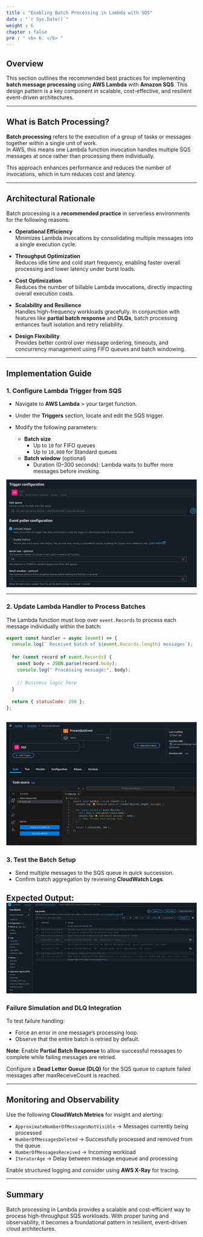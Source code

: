 ```yaml
---
title : "Enabling Batch Processing in Lambda with SQS"
date : "`r Sys.Date()`"
weight : 6
chapter : false
pre : " <b> 6. </b> "
---
```


## Overview

This section outlines the recommended best practices for implementing **batch message processing** using **AWS Lambda** with **Amazon SQS**. This design pattern is a key component in scalable, cost-effective, and resilient event-driven architectures.

---

##  What is Batch Processing?

**Batch processing** refers to the execution of a group of tasks or messages together within a single unit of work.  
In AWS, this means one Lambda function invocation handles multiple SQS messages at once rather than processing them individually.

This approach enhances performance and reduces the number of invocations, which in turn reduces cost and latency.

---

##  Architectural Rationale

Batch processing is a **recommended practice** in serverless environments for the following reasons:

- **Operational Efficiency**  
  Minimizes Lambda invocations by consolidating multiple messages into a single execution cycle.

- **Throughput Optimization**  
  Reduces idle time and cold start frequency, enabling faster overall processing and lower latency under burst loads.

- **Cost Optimization**  
  Reduces the number of billable Lambda invocations, directly impacting overall execution costs.

- **Scalability and Resilience**  
  Handles high-frequency workloads gracefully. In conjunction with features like **partial batch response** and **DLQs**, batch processing enhances fault isolation and retry reliability.

- **Design Flexibility**  
  Provides better control over message ordering, timeouts, and concurrency management using FIFO queues and batch windowing.

---

##  Implementation Guide

###  1. Configure Lambda Trigger from SQS

- Navigate to **AWS Lambda** > your target function.
- Under the **Triggers** section, locate and edit the SQS trigger.
- Modify the following parameters:

  - **Batch size**  
    - Up to `10` for FIFO queues  
    - Up to `10,000` for Standard queues  
  - **Batch window** (optional)  
    - Duration (0–300 seconds): Lambda waits to buffer more messages before invoking.

![alt text](hhhhh.png)

---

###  2. Update Lambda Handler to Process Batches

The Lambda function must loop over `event.Records` to process each message individually within the batch:

```js
export const handler = async (event) => {
  console.log(` Received batch of ${event.Records.length} messages`);

  for (const record of event.Records) {
    const body = JSON.parse(record.body);
    console.log(" Processing message:", body);

    // Business logic here
  }

  return { statusCode: 200 };
};
```
![alt text](44454545.png)
---

###  3. Test the Batch Setup

- Send multiple messages to the SQS queue in quick succession.
- Confirm batch aggregation by reviewing **CloudWatch Logs**.

**Expected Output**:
![alt text](result.png)
---

###  Failure Simulation and DLQ Integration

To test failure handling:

- Force an error in one message’s processing loop.
- Observe that the entire batch is retried by default.

**Note**: Enable **Partial Batch Response** to allow successful messages to complete while failing messages are retried.

Configure a **Dead Letter Queue (DLQ)** for the SQS queue to capture failed messages after maxReceiveCount is reached.

---

##  Monitoring and Observability

Use the following **CloudWatch Metrics** for insight and alerting:

- `ApproximateNumberOfMessagesNotVisible` → Messages currently being processed  
- `NumberOfMessagesDeleted` → Successfully processed and removed from the queue  
- `NumberOfMessagesReceived` → Incoming workload  
- `IteratorAge` → Delay between message enqueue and processing

Enable structured logging and consider using **AWS X-Ray** for tracing.

---

##  Summary

Batch processing in Lambda provides a scalable and cost-efficient way to process high-throughput SQS workloads. With proper tuning and observability, it becomes a foundational pattern in resilient, event-driven cloud architectures.
